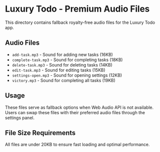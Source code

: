 # Luxury Todo - Premium Audio Files

This directory contains fallback royalty-free audio files for the Luxury Todo app.

## Audio Files
- `add-task.mp3` - Sound for adding new tasks (16KB)
- `complete-task.mp3` - Sound for completing tasks (18KB)
- `delete-task.mp3` - Sound for deleting tasks (14KB)
- `edit-task.mp3` - Sound for editing tasks (15KB)
- `settings-open.mp3` - Sound for opening settings (12KB)
- `victory.mp3` - Sound for completing all tasks (19KB)

## Usage
These files serve as fallback options when Web Audio API is not available. Users can swap these files with their preferred audio files through the settings panel.

## File Size Requirements
All files are under 20KB to ensure fast loading and optimal performance.
